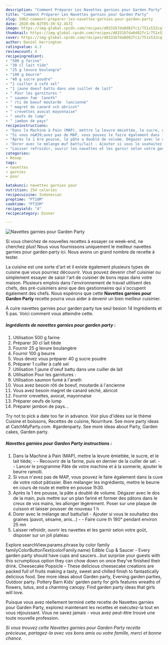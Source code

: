 ```yaml
---
description: "Comment Préparer Les Navettes garnies pour Garden Party"
title: "Comment Préparer Les Navettes garnies pour Garden Party"
slug: 5962-comment-preparer-les-navettes-garnies-pour-garden-party
date: 2020-06-02T05:39:52.457Z
image: https://img-global.cpcdn.com/recipes/d0331b7da0d82fc1/751x532cq70/navettes-garnies-pour-garden-party-photo-principale-de-la-recette.jpg
thumbnail: https://img-global.cpcdn.com/recipes/d0331b7da0d82fc1/751x532cq70/navettes-garnies-pour-garden-party-photo-principale-de-la-recette.jpg
cover: https://img-global.cpcdn.com/recipes/d0331b7da0d82fc1/751x532cq70/navettes-garnies-pour-garden-party-photo-principale-de-la-recette.jpg
author: Daniel Harrington
ratingvalue: 4.3
reviewcount: 4
recipeingredient:
- "500 g farine"
- "30 cl lait tide"
- "25 g levure boulangre"
- "100 g beurre"
- "40 g sucre poudre"
- "1 cuiller à café sel"
- "1 jaune doeuf battu dans une cuiller de lait"
- " Pour les garnitures "
- " saumon fum  laneth"
- " rti de boeuf moutarde  lancienne"
- " magret de canard sch abricot"
- " crevettes avocat mayonnaise"
- " oeufs de lump"
- " jambon de pays"
recipeinstructions:
- "Dans la Machine à Pain (MAP), mettre la levure émiettée, le sucre, et le lait tiède;  Recouvrir de la farine, puis en dernier de la cuiller de sel.  Lancer le programme Pâte de votre machine et à la sonnerie, ajouter le beurre ramolli."
- "Si vous n&#39;avez pas de MAP, vous pouvez le faire également dans la cuve de votre robot pâtissier. Bien mélanger les ingrédients, mettre le beurre en cours de route et mettre en pousse 1h30."
- "Après la 1 ère pousse, la pâte a doublé de volume. Dégazer avec le dos de la main, puis mettre sur un plan fariné et former des pâtons dans le creux de vos mains, les allonger légèrement. Poser sur une plaque de cuisson et laisser pousser de nouveau 1 h"
- "Dorer avec le mélange œuf battu/lait - Ajouter si vous le souhaitez des graines (pavot, sésame, anis...)  Faire cuire th 180° pendant environ 25 mn"
- "Laisser refroidir, ouvrir les navettes et les garnir selon votre goût, disposer sur un joli plateau"
categories:
- Resep
tags:
- navettes
- garnies
- pour

katakunci: navettes garnies pour 
nutrition: 254 calories
recipecuisine: Indonesian
preptime: "PT18M"
cooktime: "PT35M"
recipeyield: "4"
recipecategory: Dinner

---
```



![Navettes garnies pour Garden Party](https://img-global.cpcdn.com/recipes/d0331b7da0d82fc1/751x532cq70/navettes-garnies-pour-garden-party-photo-principale-de-la-recette.jpg)

Si vous cherchez de nouvelles recettes à essayer ce week-end, ne cherchez plus! Nous vous fournissons uniquement le meilleur navettes garnies pour garden party ici. Nous avons un grand nombre de recette à tester.

La cuisine est une sorte d'art et il existe également plusieurs types de cuisine que vous pourriez découvrir. Vous pouvez devenir chef cuisinier ou simplement essayer de saisir l'art de cuisiner de bons repas dans votre maison. Plusieurs emplois dans l'environnement de travail utilisent des chefs, des pré-cuisiniers ainsi que des gestionnaires qui s'occupent également des chefs. Nous espérons que cette <strong> Navettes garnies pour Garden Party </strong> recette pourra vous aider à devenir un bien meilleur cuisinier.

<!--inarticleads1-->

À cuire navettes garnies pour garden party tue seul besion 14 Ingrédients et 5 pas. Voici comment vous atteindre cette.

##### Ingrédients de navettes garnies pour garden party :

1. Utilisation 500 g farine
1. Préparer 30 cl lait tiède
1. Fournir 25 g levure boulangère
1. Fournir 100 g beurre
1. Vous devez vous préparer 40 g sucre poudre
1. Préparer 1 cuiller à café sel
1. Utilisation 1 jaune d&#39;oeuf battu dans une cuiller de lait
1. Utilisation  Pour les garnitures :
1. Utilisation  saumon fumé à l&#39;aneth
1. Vous avez besoin  rôti de boeuf, moutarde à l&#39;ancienne
1. Vous avez besoin  magret de canard séché, abricot
1. Fournir  crevettes, avocat, mayonnaise
1. Préparer  oeufs de lump
1. Préparer  jambon de pays...


Try not to pick a date too far in advance. Voir plus d&#39;idées sur le thème Cuisine et boissons, Recettes de cuisine, Nourriture. See more party ideas at CatchMyParty.com. #gardenparty. See more ideas about Party, Garden cakes, Garden party. 

<!--inarticleads2-->

##### Navettes garnies pour Garden Party instructions :

1. Dans la Machine à Pain (MAP), mettre la levure émiettée, le sucre, et le lait tiède; -  - Recouvrir de la farine, puis en dernier de la cuiller de sel. -  - Lancer le programme Pâte de votre machine et à la sonnerie, ajouter le beurre ramolli.
1. Si vous n&#39;avez pas de MAP, vous pouvez le faire également dans la cuve de votre robot pâtissier. Bien mélanger les ingrédients, mettre le beurre en cours de route et mettre en pousse 1h30.
1. Après la 1 ère pousse, la pâte a doublé de volume. Dégazer avec le dos de la main, puis mettre sur un plan fariné et former des pâtons dans le creux de vos mains, les allonger légèrement. Poser sur une plaque de cuisson et laisser pousser de nouveau 1 h
1. Dorer avec le mélange œuf battu/lait - Ajouter si vous le souhaitez des graines (pavot, sésame, anis...) -  - Faire cuire th 180° pendant environ 25 mn
1. Laisser refroidir, ouvrir les navettes et les garnir selon votre goût, disposer sur un joli plateau


Explore searchView.params.phrase by color family familyColorButtonText(colorFamily.name) Edible Cup &amp; Saucer - Every garden party should have cups and saucers…but surprise your guests with this scrumptious option they can chow down on once they&#39;ve finished their drink. Cheesecake Popsicle - These delicious cheesecake creations are packed full of fruits making a tasty, sweet and chilled finish to fantastically delicious food. See more ideas about Garden party, Evening garden parties, Outdoor party. Pottery Barn Kids&#39; garden party for girls features wreaths of flowers, tutus, and a charming canopy. Find garden party ideas that girls will love. 

<!--inarticleads1-->

<p>
Puisque vous avez réellement terminé cette recette de Navettes garnies pour Garden Party, explorez maintenant les recettes et exécutez-la tout en vous réjouissant. Vous ne savez jamais - vous avez peut-être trouvé une toute nouvelle profession.
</p>

<p>
<i>Si vous trouvez cette Navettes garnies pour Garden Party recette précieuse, partagez-la avec vos bons amis ou votre famille, merci et bonne chance.</i>
</p>
